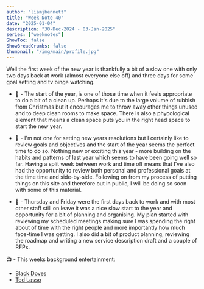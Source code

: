 ```yaml
---
author: "liamjbennett"
title: "Week Note 40"
date: "2025-01-04"
description: "30-Dec-2024 - 03-Jan-2025"
series: ["weeknotes"]
ShowToc: false
ShowBreadCrumbs: false
thumbnail: "/img/main/profile.jpg"
---
```


Well the first week of the new year is thankfully a bit of a slow one with only two days back at work (almost everyone else off) and three days for some goal setting and tv binge watching.

* 🧹 - The start of the year, is one of those time when it feels appropriate to do a bit of a clean up. Perhaps it's due to the large volume of rubbish from Christmas but it encourages me to throw away other things unused and to deep clean rooms to make space. There is also a phycological element that means a clean space puts you in the right head space to start the new year.

* 🎯 - I'm not one for setting new years resolutions but I certainly like to review goals and objectives and the start of the year seems the perfect time to do so. Nothing new or exciting this year - more building on the habits and patterns of last year which seems to have been going well so far. Having a split week between work and time off means that I've also had the opportunity to review both personal and professional goals at the time time and side-by-side. Following on from my process of putting things on this site and therefore out in public, I will be doing so soon with some of this material.

* 🏢 - Thursday and Friday were the first days back to work and with most other staff still on leave it was a nice slow start to the year and opportunity for a bit of planning and organising. My plan started with reviewing my scheduled meetings making sure I was spending the right about of time with the right people and more importantly how much face-time I was getting. I also did a bit of product planning, reviewing the roadmap and writing a new service description draft and a couple of RFPs.


📺 - This weeks background entertainment:
* [Black Doves](https://www.netflix.com/gb/title/81682935)
* [Ted Lasso](https://tv.apple.com/gb/show/ted-lasso/)